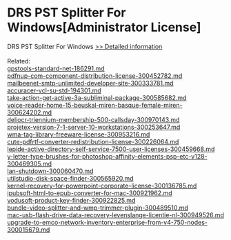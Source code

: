 # DRS PST Splitter For Windows[Administrator License]
DRS PST Splitter For Windows
[>> Detailed information](https://secure.shareit.com/shareit/product.html?productid=301004994&affiliateid=200057808)<br/><br/>Related:
<br />[gpstools-standard-net-186291.md](https://github.com/downloadplanet/downloadplanet/blob/main/gpstools-standard-net-186291.md)<br />[pdfnup-com-component-distribution-license-300452782.md](https://github.com/downloadplanet/downloadplanet/blob/main/pdfnup-com-component-distribution-license-300452782.md)<br />[mailbeenet-smtp-unlimited-developer-site-300333781.md](https://github.com/downloadplanet/downloadplanet/blob/main/mailbeenet-smtp-unlimited-developer-site-300333781.md)<br />[accuracer-vcl-su-std-194301.md](https://github.com/downloadplanet/downloadplanet/blob/main/accuracer-vcl-su-std-194301.md)<br />[take-action-get-active-3a-subliminal-package-300585682.md](https://github.com/downloadplanet/downloadplanet/blob/main/take-action-get-active-3a-subliminal-package-300585682.md)<br />[voice-reader-home-15-beuskal-miren-basque-female-miren-300624202.md](https://github.com/downloadplanet/downloadplanet/blob/main/voice-reader-home-15-beuskal-miren-basque-female-miren-300624202.md)<br />[deliocr-triennium-membership-500-callsday-300970143.md](https://github.com/downloadplanet/downloadplanet/blob/main/deliocr-triennium-membership-500-callsday-300970143.md)<br />[projetex-version-7-1-server-10-workstations-300253647.md](https://github.com/downloadplanet/downloadplanet/blob/main/projetex-version-7-1-server-10-workstations-300253647.md)<br />[wma-tag-library-freeware-license-300953216.md](https://github.com/downloadplanet/downloadplanet/blob/main/wma-tag-library-freeware-license-300953216.md)<br />[cute-pdfrtf-converter-redistribution-license-300226064.md](https://github.com/downloadplanet/downloadplanet/blob/main/cute-pdfrtf-converter-redistribution-license-300226064.md)<br />[lepide-active-directory-self-service-7500-user-licenses-300459668.md](https://github.com/downloadplanet/downloadplanet/blob/main/lepide-active-directory-self-service-7500-user-licenses-300459668.md)<br />[y-letter-type-brushes-for-photoshop-affinity-elements-psp-etc-v128-300469305.md](https://github.com/downloadplanet/downloadplanet/blob/main/y-letter-type-brushes-for-photoshop-affinity-elements-psp-etc-v128-300469305.md)<br />[lan-shutdown-300060470.md](https://github.com/downloadplanet/downloadplanet/blob/main/lan-shutdown-300060470.md)<br />[utilstudio-disk-space-finder-300565920.md](https://github.com/downloadplanet/downloadplanet/blob/main/utilstudio-disk-space-finder-300565920.md)<br />[kernel-recovery-for-powerpoint-corporate-license-300136785.md](https://github.com/downloadplanet/downloadplanet/blob/main/kernel-recovery-for-powerpoint-corporate-license-300136785.md)<br />[ipubsoft-html-to-epub-converter-for-mac-300921962.md](https://github.com/downloadplanet/downloadplanet/blob/main/ipubsoft-html-to-epub-converter-for-mac-300921962.md)<br />[vodusoft-product-key-finder-300922825.md](https://github.com/downloadplanet/downloadplanet/blob/main/vodusoft-product-key-finder-300922825.md)<br />[bundle-video-splitter-and-wmp-trimmer-plugin-300489510.md](https://github.com/downloadplanet/downloadplanet/blob/main/bundle-video-splitter-and-wmp-trimmer-plugin-300489510.md)<br />[mac-usb-flash-drive-data-recovery-levenslange-licentie-nl-300949526.md](https://github.com/downloadplanet/downloadplanet/blob/main/mac-usb-flash-drive-data-recovery-levenslange-licentie-nl-300949526.md)<br />[upgrade-to-emco-network-inventory-enterprise-from-v4-750-nodes-300015679.md](https://github.com/downloadplanet/downloadplanet/blob/main/upgrade-to-emco-network-inventory-enterprise-from-v4-750-nodes-300015679.md)
